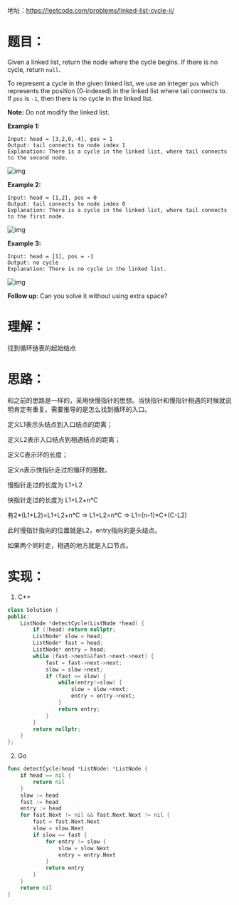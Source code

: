 地址：https://leetcode.com/problems/linked-list-cycle-ii/

# 题目：

Given a linked list, return the node where the cycle begins. If there is no cycle, return `null`.

To represent a cycle in the given linked list, we use an integer `pos` which represents the position (0-indexed) in the linked list where tail connects to. If `pos` is `-1`, then there is no cycle in the linked list.

**Note:** Do not modify the linked list.

**Example 1:**

```
Input: head = [3,2,0,-4], pos = 1
Output: tail connects to node index 1
Explanation: There is a cycle in the linked list, where tail connects to the second node.
```

![img](https://assets.leetcode.com/uploads/2018/12/07/circularlinkedlist.png)

**Example 2:**

```
Input: head = [1,2], pos = 0
Output: tail connects to node index 0
Explanation: There is a cycle in the linked list, where tail connects to the first node.
```

![img](https://assets.leetcode.com/uploads/2018/12/07/circularlinkedlist_test2.png)

**Example 3:**

```
Input: head = [1], pos = -1
Output: no cycle
Explanation: There is no cycle in the linked list.
```

![img](https://assets.leetcode.com/uploads/2018/12/07/circularlinkedlist_test3.png)

 

**Follow up**:
Can you solve it without using extra space?

# 理解：

找到循环链表的起始结点

# 思路：

和之前的思路是一样的，采用快慢指针的思想。当快指针和慢指针相遇的时候就说明肯定有重复。需要推导的是怎么找到循环的入口。

定义L1表示头结点到入口结点的距离；

定义L2表示入口结点到相遇结点的距离；

定义C表示环的长度；

定义n表示快指针走过的循环的圈数。

慢指针走过的长度为 L1+L2

快指针走过的长度为 L1+L2+n*C

有2*(L1+L2)=L1+L2+n\*C => L1+L2=n\*C => L1=(n-1)\*C+(C-L2)

此时慢指针指向的位置就是L2，entry指向的是头结点。

如果两个同时走，相遇的地方就是入口节点。

# 实现：

1. C++

```cpp
class Solution {
public:
	ListNode *detectCycle(ListNode *head) {
		if (!head) return nullptr;
		ListNode* slow = head;
		ListNode* fast = head;
		ListNode* entry = head;
		while (fast->next&&fast->next->next) {
			fast = fast->next->next;
			slow = slow->next;
			if (fast == slow) {
				while(entry!=slow) {
					slow = slow->next;
					entry = entry->next;
				}
				return entry;
			}	
		}
		return nullptr;
	}
};
```

2. Go

```go
func detectCycle(head *ListNode) *ListNode {
	if head == nil {
		return nil
	}
	slow := head
	fast := head
	entry := head
	for fast.Next != nil && fast.Next.Next != nil {
		fast = fast.Next.Next
		slow = slow.Next
		if slow == fast {
			for entry != slow {
				slow = slow.Next
				entry = entry.Next
			}
			return entry
		}
	}
	return nil
}
```
